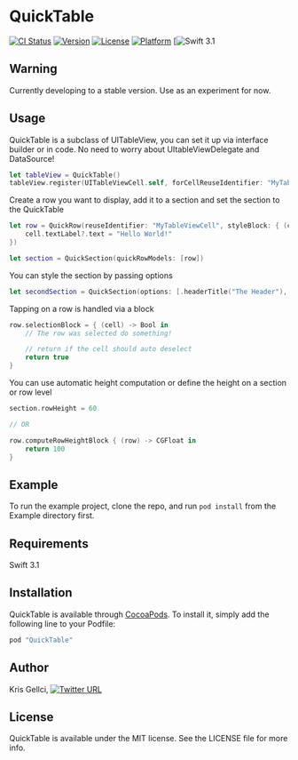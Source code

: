 # QuickTable

[![CI Status](http://img.shields.io/travis/kgellci/QuickTable.svg?style=flat)](https://travis-ci.org/kgellci/QuickTable)
[![Version](https://img.shields.io/cocoapods/v/QuickTable.svg?style=flat)](http://cocoapods.org/pods/QuickTable)
[![License](https://img.shields.io/cocoapods/l/QuickTable.svg?style=flat)](http://cocoapods.org/pods/QuickTable)
[![Platform](https://img.shields.io/cocoapods/p/QuickTable.svg?style=flat)](http://cocoapods.org/pods/QuickTable)
[![Swift 3.1](https://img.shields.io/badge/Swift-3.0-orange.svg)

## Warning

Currently developing to a stable version. Use as an experiment for now.

## Usage

QuickTable is a subclass of UITableView, you can set it up via interface builder or in code.  No need to worry about UItableViewDelegate and DataSource!

```swift
let tableView = QuickTable()
tableView.register(UITableViewCell.self, forCellReuseIdentifier: "MyTableViewCell")
```

Create a row you want to display, add it to a section and set the section to the QuickTable

```swift
let row = QuickRow(reuseIdentifier: "MyTableViewCell", styleBlock: { (cell) in
    cell.textLabel?.text = "Hello World!"
})

let section = QuickSection(quickRowModels: [row])
```

You can style the section by passing options

```swift
let secondSection = QuickSection(options: [.headerTitle("The Header"), .footerTitle("The Footer")])
```

Tapping on a row is handled via a block

```swift
row.selectionBlock = { (cell) -> Bool in
    // The row was selected do something!

    // return if the cell should auto deselect
    return true
}
```

You can use automatic height computation or define the height on a section or row level

```swift
section.rowHeight = 60

// OR

row.computeRowHeightBlock { (row) -> CGFloat in
    return 100
}

```

## Example

To run the example project, clone the repo, and run `pod install` from the Example directory first.

## Requirements

Swift 3.1

## Installation

QuickTable is available through [CocoaPods](http://cocoapods.org). To install
it, simply add the following line to your Podfile:

```ruby
pod "QuickTable"
```

## Author

Kris Gellci, [![Twitter URL](https://img.shields.io/twitter/url/http/shields.io.svg?style=social)](https://www.twitter.com/kgellci)

## License

QuickTable is available under the MIT license. See the LICENSE file for more info.
